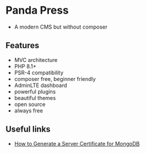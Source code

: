 # Panda Press

- A modern CMS but without composer

## Features

- MVC architecture
- PHP 8.1+
- PSR-4 compatibility
- composer free, beginner friendly
- AdminLTE dashboard
- powerful plugins
- beautiful themes
- open source
- always free

## Useful links

- [How to Generate a Server Certificate for MongoDB](https://docs.bigchaindb.com/projects/server/en/latest/k8s-deployment-template/server-tls-certificate.html)
